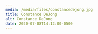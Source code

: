 ```yaml
---
media: /media/files/constancedejong.jpg
title: Constance DeJong
alt: Constance DeJong
date: 2020-07-08T14:12:00-0500
---
```


